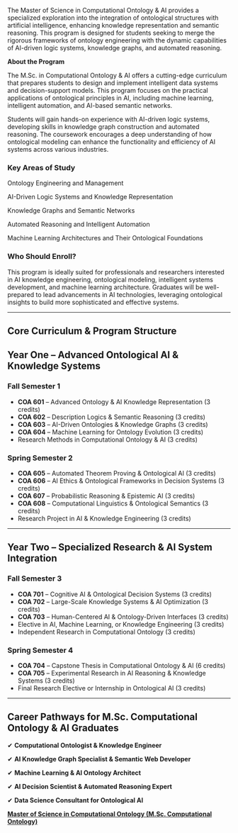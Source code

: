 The Master of Science in Computational Ontology & AI provides a specialized exploration into the integration of ontological structures with artificial intelligence, enhancing knowledge representation and semantic reasoning. This program is designed for students seeking to merge the rigorous frameworks of ontology engineering with the dynamic capabilities of AI-driven logic systems, knowledge graphs, and automated reasoning.

**About the Program**

The M.Sc. in Computational Ontology & AI offers a cutting-edge curriculum that prepares students to design and implement intelligent data systems and decision-support models. This program focuses on the practical applications of ontological principles in AI, including machine learning, intelligent automation, and AI-based semantic networks.

Students will gain hands-on experience with AI-driven logic systems, developing skills in knowledge graph construction and automated reasoning. The coursework encourages a deep understanding of how ontological modeling can enhance the functionality and efficiency of AI systems across various industries.

### **Key Areas of Study**

Ontology Engineering and Management

AI-Driven Logic Systems and Knowledge Representation

Knowledge Graphs and Semantic Networks

Automated Reasoning and Intelligent Automation

Machine Learning Architectures and Their Ontological Foundations

### **Who Should Enroll?**

This program is ideally suited for professionals and researchers interested in AI knowledge engineering, ontological modeling, intelligent systems development, and machine learning architecture. Graduates will be well-prepared to lead advancements in AI technologies, leveraging ontological insights to build more sophisticated and effective systems.

---

## **Core Curriculum & Program Structure**

## **Year One – Advanced Ontological AI & Knowledge Systems**

### **Fall Semester 1**

- **COA 601** – Advanced Ontology & AI Knowledge Representation (3 credits)
- **COA 602** – Description Logics & Semantic Reasoning (3 credits)
- **COA 603** – AI-Driven Ontologies & Knowledge Graphs (3 credits)
- **COA 604** – Machine Learning for Ontology Evolution (3 credits)
- Research Methods in Computational Ontology & AI (3 credits)

### **Spring Semester 2**

- **COA 605** – Automated Theorem Proving & Ontological AI (3 credits)
- **COA 606** – AI Ethics & Ontological Frameworks in Decision Systems (3 credits)
- **COA 607** – Probabilistic Reasoning & Epistemic AI (3 credits)
- **COA 608** – Computational Linguistics & Ontological Semantics (3 credits)
- Research Project in AI & Knowledge Engineering (3 credits)

---

## **Year Two – Specialized Research & AI System Integration**

### **Fall Semester 3**

- **COA 701** – Cognitive AI & Ontological Decision Systems (3 credits)
- **COA 702** – Large-Scale Knowledge Systems & AI Optimization (3 credits)
- **COA 703** – Human-Centered AI & Ontology-Driven Interfaces (3 credits)
- Elective in AI, Machine Learning, or Knowledge Engineering (3 credits)
- Independent Research in Computational Ontology (3 credits)

### **Spring Semester 4**

- **COA 704** – Capstone Thesis in Computational Ontology & AI (6 credits)
- **COA 705** – Experimental Research in AI Reasoning & Knowledge Systems (3 credits)
- Final Research Elective or Internship in Ontological AI (3 credits)

---

## **Career Pathways for M.Sc. Computational Ontology & AI Graduates**

✔ **Computational Ontologist & Knowledge Engineer**

✔ **AI Knowledge Graph Specialist & Semantic Web Developer**

✔ **Machine Learning & AI Ontology Architect**

✔ **AI Decision Scientist & Automated Reasoning Expert**

✔ **Data Science Consultant for Ontological AI**

[**Master of Science in Computational Ontology (M.Sc. Computational Ontology)**](https://www.notion.so/Master-of-Science-in-Computational-Ontology-M-Sc-Computational-Ontology-1952c2ffeee280a18617e105a0f3b088?pvs=21)